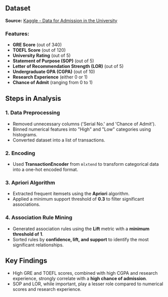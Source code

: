 ## Dataset
**Source:** [Kaggle - Data for Admission in the University](https://www.kaggle.com/datasets/akshaydattatraykhare/data-for-admission-in-the-university)

### Features:
- **GRE Score** (out of 340)
- **TOEFL Score** (out of 120)
- **University Rating** (out of 5)
- **Statement of Purpose (SOP)** (out of 5)
- **Letter of Recommendation Strength (LOR)** (out of 5)
- **Undergraduate GPA (CGPA)** (out of 10)
- **Research Experience** (either 0 or 1)
- **Chance of Admit** (ranging from 0 to 1)

## Steps in Analysis

### 1. Data Preprocessing
- Removed unnecessary columns ('Serial No.' and 'Chance of Admit').
- Binned numerical features into "High" and "Low" categories using histograms.
- Converted dataset into a list of transactions.

### 2. Encoding
- Used **TransactionEncoder** from `mlxtend` to transform categorical data into a one-hot encoded format.

### 3. Apriori Algorithm
- Extracted frequent itemsets using the **Apriori** algorithm.
- Applied a minimum support threshold of **0.3** to filter significant associations.

### 4. Association Rule Mining
- Generated association rules using the **Lift** metric with a **minimum threshold of 1**.
- Sorted rules by **confidence, lift, and support** to identify the most significant relationships.

## Key Findings
- High GRE and TOEFL scores, combined with high CGPA and research experience, strongly correlate with a **high chance of admission**.
- SOP and LOR, while important, play a lesser role compared to numerical scores and research experience.
